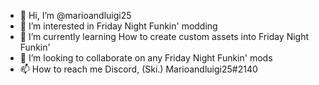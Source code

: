- 👋 Hi, I’m @marioandluigi25
- 👀 I’m interested in Friday Night Funkin' modding
- 🌱 I’m currently learning How to create custom assets into Friday Night Funkin'
- 💞️ I’m looking to collaborate on any Friday Night Funkin' mods
- 📫 How to reach me Discord, (Ski.) Marioandluigi25#2140
<!---
pearl-div/pearl-div is a ✨ special ✨ repository because its `README.md` (this file) appears on your GitHub profile.
You can click the Preview link to take a look at your changes.
--->
